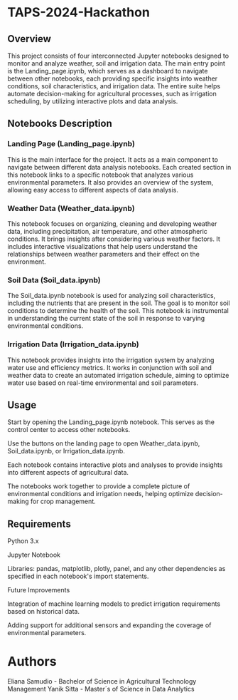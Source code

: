 # TAPS-2024-Hackathon

## Overview

This project consists of four interconnected Jupyter notebooks designed to monitor and analyze weather, soil and irrigation data. The main entry point is the Landing_page.ipynb, which serves as a dashboard to navigate between other notebooks, each providing specific insights into weather conditions, soil characteristics, and irrigation data. The entire suite helps automate decision-making for agricultural processes, such as irrigation scheduling, by utilizing interactive plots and data analysis.

## Notebooks Description

### Landing Page (Landing_page.ipynb)

This is the main interface for the project. It acts as a main component to navigate between different data analysis notebooks. Each created section in this notebook links to a specific notebook that analyzes various environmental parameters. It also provides an overview of the system, allowing easy access to different aspects of data analysis.

### Weather Data (Weather_data.ipynb)

This notebook focuses on organizing, cleaning and developing weather data, including precipitation, air temperature, and other atmospheric conditions. It brings insights after considering various weather factors. It includes interactive visualizations that help users understand the relationships between weather parameters and their effect on the environment.

### Soil Data (Soil_data.ipynb)

The Soil_data.ipynb notebook is used for analyzing soil characteristics, including the nutrients that are present in the soil. The goal is to monitor soil conditions to determine the health of the soil. This notebook is instrumental in understanding the current state of the soil in response to varying environmental conditions.

### Irrigation Data (Irrigation_data.ipynb)

This notebook provides insights into the irrigation system by analyzing water use and efficiency metrics. It works in conjunction with soil and weather data to create an automated irrigation schedule, aiming to optimize water use based on real-time environmental and soil parameters.

## Usage

Start by opening the Landing_page.ipynb notebook. This serves as the control center to access other notebooks.

Use the buttons on the landing page to open Weather_data.ipynb, Soil_data.ipynb, or Irrigation_data.ipynb.

Each notebook contains interactive plots and analyses to provide insights into different aspects of agricultural data.

The notebooks work together to provide a complete picture of environmental conditions and irrigation needs, helping optimize decision-making for crop management.

## Requirements

Python 3.x

Jupyter Notebook

Libraries: pandas, matplotlib, plotly, panel, and any other dependencies as specified in each notebook's import statements.

Future Improvements

Integration of machine learning models to predict irrigation requirements based on historical data.

Adding support for additional sensors and expanding the coverage of environmental parameters.

# Authors

Eliana Samudio - Bachelor of Science in Agricultural Technology Management
Yanik Sitta - Master´s of Science in Data Analytics
